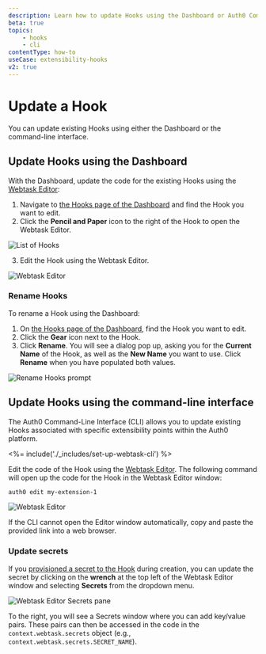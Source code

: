```yaml
---
description: Learn how to update Hooks using the Dashboard or Auth0 Command-Line Interface
beta: true
topics:
    - hooks
    - cli
contentType: how-to
useCase: extensibility-hooks
v2: true
---
```


# Update a Hook

You can update existing Hooks using either the Dashboard or the command-line interface.

## Update Hooks using the Dashboard

With the Dashboard, update the code for the existing Hooks using the [Webtask Editor](https://webtask.io/docs/editor): 

1. Navigate to [the Hooks page of the Dashboard](${manage_url}/#/hooks) and find the Hook you want to edit.
2. Click the **Pencil and Paper** icon to the right of the Hook to open the Webtask Editor.

  ![List of Hooks](/media/articles/hooks/hooks-list.png)

3. Edit the Hook using the Webtask Editor.

  ![Webtask Editor](/media/articles/hooks/webtask-editor.png)

### Rename Hooks

To rename a Hook using the Dashboard:

1. On [the Hooks page of the Dashboard](${manage_url}/#/hooks), find the Hook you want to edit.
2. Click the **Gear** icon next to the Hook.
3. Click **Rename**. You will see a dialog pop up, asking you for the **Current Name** of the Hook, as well as the **New Name** you want to use. Click **Rename** when you have populated both values.

![Rename Hooks prompt](/media/articles/hooks/rename-hook.png)

## Update Hooks using the command-line interface

The Auth0 Command-Line Interface (CLI) allows you to update existing Hooks associated with specific extensibility points within the Auth0 platform.

<%= include('./_includes/set-up-webtask-cli') %>

Edit the code of the Hook using the [Webtask Editor](https://webtask.io/docs/editor). The following command will open up the code for the Hook in the Webtask Editor window:

```bash
auth0 edit my-extension-1
```

![Webtask Editor](/media/articles/hooks/webtask-editor.png)

If the CLI cannot open the Editor window automatically, copy and paste the provided link into a web browser.

### Update secrets

If you [provisioned a secret to the Hook](/hooks/create#provision-secrets-to-new-hooks) during creation, you can update the secret by clicking on the **wrench** at the top left of the Webtask Editor window and selecting **Secrets** from the dropdown menu.

![Webtask Editor Secrets pane](/media/articles/hooks/webtask-editor-secrets.png)

To the right, you will see a Secrets window where you can add key/value pairs. These pairs can then be accessed in the code in the `context.webtask.secrets` object (e.g., `context.webtask.secrets.SECRET_NAME`).
